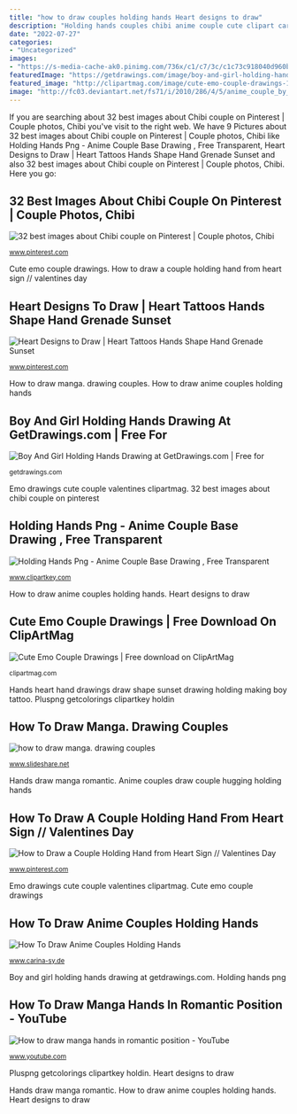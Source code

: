 ```yaml
---
title: "how to draw couples holding hands Heart designs to draw"
description: "Holding hands couples chibi anime couple cute clipart cartoon drawing pix cliparts deviantart clipground pixgood"
date: "2022-07-27"
categories:
- "Uncategorized"
images:
- "https://s-media-cache-ak0.pinimg.com/736x/c1/c7/3c/c1c73c918040d960be3f7bbe11e43053--couple-holding-hands-cute-couples.jpg"
featuredImage: "https://getdrawings.com/image/boy-and-girl-holding-hands-drawing-61.jpg"
featured_image: "http://clipartmag.com/image/cute-emo-couple-drawings-14.png"
image: "http://fc03.deviantart.net/fs71/i/2010/286/4/5/anime_couple_by_i3ushidokuroi-d30liow.jpg"
---
```


If you are searching about 32 best images about Chibi couple on Pinterest | Couple photos, Chibi you've visit to the right web. We have 9 Pictures about 32 best images about Chibi couple on Pinterest | Couple photos, Chibi like Holding Hands Png - Anime Couple Base Drawing , Free Transparent, Heart Designs to Draw | Heart Tattoos Hands Shape Hand Grenade Sunset and also 32 best images about Chibi couple on Pinterest | Couple photos, Chibi. Here you go:

## 32 Best Images About Chibi Couple On Pinterest | Couple Photos, Chibi

![32 best images about Chibi couple on Pinterest | Couple photos, Chibi](https://s-media-cache-ak0.pinimg.com/736x/c1/c7/3c/c1c73c918040d960be3f7bbe11e43053--couple-holding-hands-cute-couples.jpg "Hands draw manga romantic")

<small>www.pinterest.com</small>

Cute emo couple drawings. How to draw a couple holding hand from heart sign // valentines day

## Heart Designs To Draw | Heart Tattoos Hands Shape Hand Grenade Sunset

![Heart Designs to Draw | Heart Tattoos Hands Shape Hand Grenade Sunset](https://s-media-cache-ak0.pinimg.com/736x/d1/d5/a2/d1d5a2f7bc6f2d5bf2d2bbfa7fd44007.jpg "How to draw anime couples holding hands")

<small>www.pinterest.com</small>

How to draw manga. drawing couples. How to draw anime couples holding hands

## Boy And Girl Holding Hands Drawing At GetDrawings.com | Free For

![Boy And Girl Holding Hands Drawing at GetDrawings.com | Free for](https://getdrawings.com/image/boy-and-girl-holding-hands-drawing-61.jpg "Holding hands couples chibi anime couple cute clipart cartoon drawing pix cliparts deviantart clipground pixgood")

<small>getdrawings.com</small>

Emo drawings cute couple valentines clipartmag. 32 best images about chibi couple on pinterest

## Holding Hands Png - Anime Couple Base Drawing , Free Transparent

![Holding Hands Png - Anime Couple Base Drawing , Free Transparent](https://www.clipartkey.com/mpngs/m/311-3110268_holding-hands-png-anime-couple-base-drawing.png "Emo drawings cute couple valentines clipartmag")

<small>www.clipartkey.com</small>

How to draw anime couples holding hands. Heart designs to draw

## Cute Emo Couple Drawings | Free Download On ClipArtMag

![Cute Emo Couple Drawings | Free download on ClipArtMag](http://clipartmag.com/image/cute-emo-couple-drawings-14.png "How to draw manga hands in romantic position")

<small>clipartmag.com</small>

Hands heart hand drawings draw shape sunset drawing holding making boy tattoo. Pluspng getcolorings clipartkey holdin

## How To Draw Manga. Drawing Couples

![how to draw manga. drawing couples](https://image.slidesharecdn.com/howtodrawmangavol-131010151610-phpapp02-160707173213/95/how-to-draw-manga-drawing-couples-49-638.jpg?cb=1467913266 "Cute emo couple drawings")

<small>www.slideshare.net</small>

Hands draw manga romantic. Anime couples draw couple hugging holding hands

## How To Draw A Couple Holding Hand From Heart Sign // Valentines Day

![How to Draw a Couple Holding Hand from Heart Sign // Valentines Day](https://i.pinimg.com/originals/c0/87/a8/c087a8dad3ad2555e4ceaa70dd01f899.jpg "Boy and girl holding hands drawing at getdrawings.com")

<small>www.pinterest.com</small>

Emo drawings cute couple valentines clipartmag. Cute emo couple drawings

## How To Draw Anime Couples Holding Hands

![How To Draw Anime Couples Holding Hands](http://fc03.deviantart.net/fs71/i/2010/286/4/5/anime_couple_by_i3ushidokuroi-d30liow.jpg "Holding hands png")

<small>www.carina-sy.de</small>

Boy and girl holding hands drawing at getdrawings.com. Holding hands png

## How To Draw Manga Hands In Romantic Position - YouTube

![How to draw manga hands in romantic position - YouTube](https://i.ytimg.com/vi/uJPnYDTocWM/maxresdefault.jpg "Pluspng getcolorings clipartkey holdin")

<small>www.youtube.com</small>

Pluspng getcolorings clipartkey holdin. Heart designs to draw

Hands draw manga romantic. How to draw anime couples holding hands. Heart designs to draw
